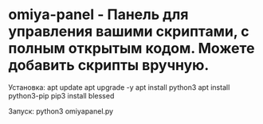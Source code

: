 # omiya-panel - Панель для управления вашими скриптами, с полным открытым кодом. Можете добавить скрипты вручную.

Установка:
apt update
apt upgrade -y
apt install python3
apt install python3-pip
pip3 install blessed

Запуск:
python3 omiyapanel.py
